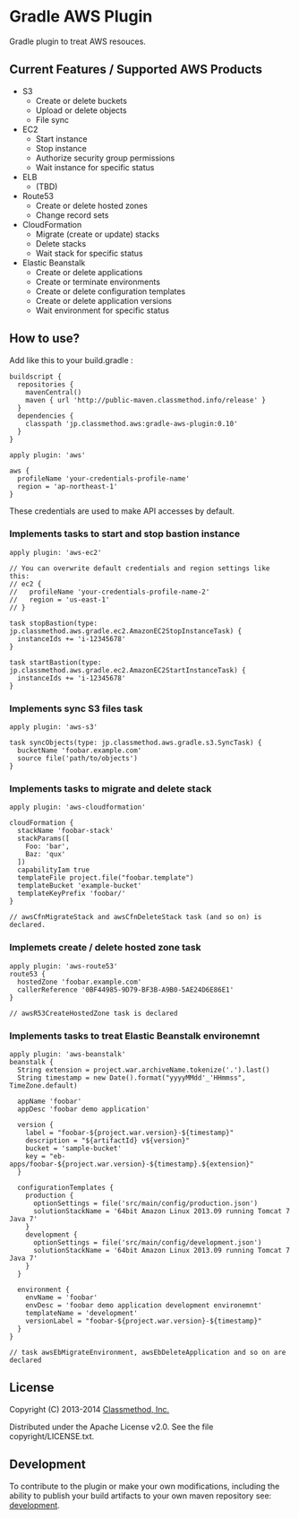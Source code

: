Gradle AWS Plugin
=================

Gradle plugin to treat AWS resouces.

Current Features / Supported AWS Products
-----------------------------------------

* S3
  * Create or delete buckets
  * Upload or delete objects
  * File sync
* EC2
  * Start instance
  * Stop instance
  * Authorize security group permissions
  * Wait instance for specific status
* ELB
  * (TBD)
* Route53
  * Create or delete hosted zones
  * Change record sets
* CloudFormation
  * Migrate (create or update) stacks
  * Delete stacks
  * Wait stack for specific status
* Elastic Beanstalk
  * Create or delete applications
  * Create or terminate environments
  * Create or delete configuration templates
  * Create or delete application versions
  * Wait environment for specific status

How to use?
-----------

Add like this to your build.gradle :

    buildscript {
      repositories {
        mavenCentral()
        maven { url 'http://public-maven.classmethod.info/release' }
      }
      dependencies {
        classpath 'jp.classmethod.aws:gradle-aws-plugin:0.10'
      }
    }
    
    apply plugin: 'aws'
    
    aws {
      profileName 'your-credentials-profile-name'
      region = 'ap-northeast-1'
    }

These credentials are used to make API accesses by default.


### Implements tasks to start and stop bastion instance

    apply plugin: 'aws-ec2'
    
    // You can overwrite default credentials and region settings like this:
    // ec2 {
    //   profileName 'your-credentials-profile-name-2'
    //   region = 'us-east-1'
    // }
    
    task stopBastion(type: jp.classmethod.aws.gradle.ec2.AmazonEC2StopInstanceTask) {
      instanceIds += 'i-12345678'
    }

    task startBastion(type: jp.classmethod.aws.gradle.ec2.AmazonEC2StartInstanceTask) {
      instanceIds += 'i-12345678'
    }

### Implements sync S3 files task

    apply plugin: 'aws-s3'
    
    task syncObjects(type: jp.classmethod.aws.gradle.s3.SyncTask) {
      bucketName 'foobar.example.com'
      source file('path/to/objects')
    }


### Implements tasks to migrate and delete stack

    apply plugin: 'aws-cloudformation'
    
    cloudFormation {
      stackName 'foobar-stack'
      stackParams([
        Foo: 'bar',
        Baz: 'qux'
      ])
      capabilityIam true
      templateFile project.file("foobar.template")
      templateBucket 'example-bucket'
      templateKeyPrefix 'foobar/'
    }
    
    // awsCfnMigrateStack and awsCfnDeleteStack task (and so on) is declared.


### Implemets create / delete hosted zone task

    apply plugin: 'aws-route53'
    route53 {
      hostedZone 'foobar.example.com'
      callerReference '0BF44985-9D79-BF3B-A9B0-5AE24D6E86E1'
    }
    
    // awsR53CreateHostedZone task is declared


### Implements tasks to treat Elastic Beanstalk environemnt

    apply plugin: 'aws-beanstalk'
    beanstalk {
      String extension = project.war.archiveName.tokenize('.').last()
      String timestamp = new Date().format("yyyyMMdd'_'HHmmss", TimeZone.default)
    
      appName 'foobar'
      appDesc 'foobar demo application'
      
      version {
        label = "foobar-${project.war.version}-${timestamp}"
        description = "${artifactId} v${version}"
        bucket = 'sample-bucket'
        key = "eb-apps/foobar-${project.war.version}-${timestamp}.${extension}"
      }
      
      configurationTemplates {
        production {
          optionSettings = file('src/main/config/production.json')
          solutionStackName = '64bit Amazon Linux 2013.09 running Tomcat 7 Java 7'
        }
        development {
          optionSettings = file('src/main/config/development.json')
          solutionStackName = '64bit Amazon Linux 2013.09 running Tomcat 7 Java 7'
        }
      }
      
      environment {
        envName = 'foobar'
        envDesc = 'foobar demo application development environemnt'
        templateName = 'development'
        versionLabel = "foobar-${project.war.version}-${timestamp}"
      }
    }
    
    // task awsEbMigrateEnvironment, awsEbDeleteApplication and so on are declared


License
-------
Copyright (C) 2013-2014 [Classmethod, Inc.](http://classmethod.jp/)

Distributed under the Apache License v2.0.  See the file copyright/LICENSE.txt.

Development
-----------
To contribute to the plugin or make your own modifications, including the ability
to publish your build artifacts to your own maven repository see: [development](docs/development.md).